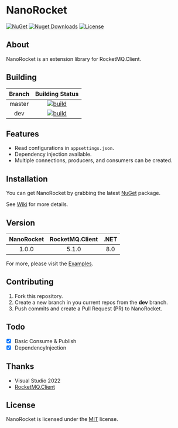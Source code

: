 ﻿# NanoRocket

[![NuGet](https://img.shields.io/nuget/v/NanoRocket.svg)](https://nuget.org/packages/NanoRocket) [![Nuget Downloads](https://img.shields.io/nuget/dt/NanoRocket)](https://www.nuget.org/packages/NanoRocket) [![License](https://img.shields.io/github/license/velviagris/NanoRocket)](https://github.com/velviagris/NanoRocket)

## About

NanoRocket is an extension library for RocketMQ.Client.

## Building

| Branch |                                                                                      Building Status                                                                                      |
|:------:|:-----------------------------------------------------------------------------------------------------------------------------------------------------------------------------------------:|
| master | [![build](https://github.com/velviagris/NanoRocket/actions/workflows/build.yml/badge.svg?branch=master&event=push)](https://github.com/velviagris/NanoRocket/actions/workflows/build.yml) |
|  dev   |  [![build](https://github.com/velviagris/NanoRocket/actions/workflows/build.yml/badge.svg?branch=dev&event=push)](https://github.com/velviagris/NanoRocket/actions/workflows/build.yml)   |

## Features

- Read configurations in `appsettings.json`.
- Dependency injection available.
- Multiple connections, producers, and consumers can be created.

## Installation

You can get NanoRocket by grabbing the latest [NuGet](https://www.nuget.org/packages/NanoRocket) package.

See [Wiki](https://github.com/velviagris/NanoRocket/wiki/Installation) for more details.

## Version

| NanoRocket | RocketMQ.Client | .NET |
|:----------:|:---------------:|:----:|
|   1.0.0    |      5.1.0      | 8.0  |

For more, please visit the [Examples](https://github.com/velviagris/NanoRocket/tree/master/Example).

## Contributing

1. Fork this repository.
2. Create a new branch in you current repos from the **dev** branch.
3. Push commits and create a Pull Request (PR) to NanoRocket.

## Todo

- [x] Basic Consume & Publish
- [x] DependencyInjection

## Thanks

- Visual Studio 2022
- [RocketMQ.Client](https://github.com/apache/rocketmq-clients/tree/master/csharp)

## License

NanoRocket is licensed under the [MIT](https://github.com/velviagris/NanoRocket/blob/master/LICENSE.txt) license.

